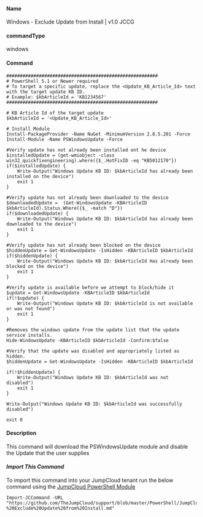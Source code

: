 #### Name

Windows - Exclude Update from Install | v1.0 JCCG

#### commandType

windows

#### Command

```
########################################################
# PowerShell 5.1 or Newer required
# To target a specific update, replace the <Update_KB_Article_Id> text with the target update KB ID.
# Example: $kbArticleId = 'KB1234567'
########################################################

# KB Article Id of the target update
$kbArticleId = '<Update_KB_Article_Id>'

# Install Module
Install-PackageProvider -Name NuGet -MinimumVersion 2.8.5.201 -Force
Install-Module -Name PSWindowsUpdate -Force
    
#Verify update has not already been installed ont he device
$installedUpdate = (get-wmiobject -class win32_quickfixengineering).where({$_.HotFixID -eq "KB5012170"})
if($installedUpdate) {
    Write-Output("Windows Update KB ID: $kbArticleId has already been installed on the device")
    exit 1
}

#Verify update has not already been downloaded to the device
$downloadedUpdate =  (Get-WindowsUpdate -KBArticleID $kbArticleId).Status.Where({$_ -match "D"})
if($downloadedUpdate) {
    Write-Output("Windows Update KB ID: $kbArticleId has already been downloaded to the device")
    exit 1
}

#Verify update has not already been blocked on the device
$hiddenUpdate = Get-WindowsUpdate -IsHidden -KBArticleID $kbArticleId
if($hiddenUpdate) {
    Write-Output("Windows Update KB ID: $kbArticleId Has already been blocked on the device")
    exit 1
}

#Verify update is available before we attempt to block/hide it
$update = Get-WindowsUpdate -KBArticleID $kbArticleId
if(!$update) {
    Write-Output("Windows Update KB ID: $kbArticleId is not available or was not found")
    exit 1
}

#Removes the windows update from the update list that the update service installs.
Hide-WindowsUpdate -KBArticleID $kbArticleId -Confirm:$false
    
#Verify that the update was disabled and appropriately listed as hidden.
$hiddenUpdate = Get-WindowsUpdate -IsHidden -KBArticleID $kbArticleId

if(!$hiddenUpdate) {
    Write-Output("Windows Update KB ID: $kbArticleId was not disabled")
    exit 1
}

Write-Output("Windows Update KB ID: $kbArticleId was successfully disabled")

exit 0
```

#### Description

This command will download the PSWindowsUpdate module and disable the Update that the user supplies

#### *Import This Command*

To import this command into your JumpCloud tenant run the below command using the [JumpCloud PowerShell Module](https://github.com/TheJumpCloud/support/wiki/Installing-the-JumpCloud-PowerShell-Module)

```
Import-JCCommand -URL "https://github.com/TheJumpCloud/support/blob/master/PowerShell/JumpCloud%20Commands%20Gallery/Windows%20Commands/Windows%20-%20Exclude%20Update%20from%20Install.md"
```
